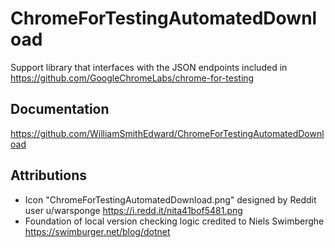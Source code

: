 # ChromeForTestingAutomatedDownload
Support library that interfaces with the JSON endpoints included in https://github.com/GoogleChromeLabs/chrome-for-testing

## Documentation
https://github.com/WilliamSmithEdward/ChromeForTestingAutomatedDownload

## Attributions
* Icon "ChromeForTestingAutomatedDownload.png" designed by Reddit user u/warsponge https://i.redd.it/nita41bof5481.png
* Foundation of local version checking logic credited to Niels Swimberghe https://swimburger.net/blog/dotnet